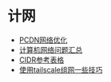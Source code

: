 # 计网
- [PCDN网络优化](./PCDN网络优化.md)
- [计算机网络问题汇总](./计算机网络问题汇总.md)
- [CIDR参考表格](./CIDR参考表格.md)
- [使用tailscale组网一些技巧](./使用tailscale组网一些技巧.md)

